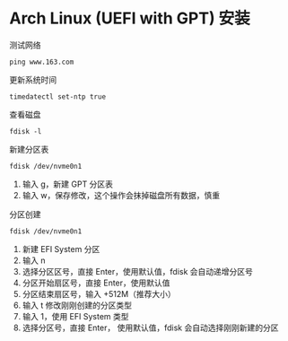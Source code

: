 # Arch Linux (UEFI with GPT) 安装

测试网络

```shell
ping www.163.com
```

更新系统时间

```shell
timedatectl set-ntp true
```

查看磁盘

```shell
fdisk -l
```

新建分区表

```shell
fdisk /dev/nvme0n1
```

1. 输入 g，新建 GPT 分区表
2. 输入 w，保存修改，这个操作会抹掉磁盘所有数据，慎重

分区创建

```shell
fdisk /dev/nvme0n1
```

1. 新建 EFI System 分区
  1. 输入 n
  2. 选择分区区号，直接 Enter，使用默认值，fdisk 会自动递增分区号
  3. 分区开始扇区号，直接 Enter，使用默认值
  4. 分区结束扇区号，输入 +512M（推荐大小）
  5. 输入 t 修改刚刚创建的分区类型
  6. 输入 1，使用 EFI System 类型
  7. 选择分区号，直接 Enter， 使用默认值，fdisk 会自动选择刚刚新建的分区
